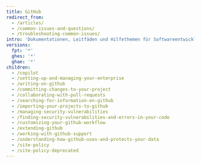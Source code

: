 ```yaml
---
title: GitHub
redirect_from:
  - /articles/
  - /common-issues-and-questions/
  - /troubleshooting-common-issues/
intro: 'Dokumentationen, Leitfäden und Hilfethemen für Softwareentwickler, Designer und Projektleiter. Darin wird die Verwendung von Git, Pull Requests, Issues, Wikis und Gists beschrieben und enthält zudem alles, was Sie benötigen, um von GitHub für die Entwicklung bestmöglich zu profitieren.'
versions:
  fpt: '*'
  ghes: '*'
  ghae: '*'
children:
  - /copilot
  - /setting-up-and-managing-your-enterprise
  - /writing-on-github
  - /committing-changes-to-your-project
  - /collaborating-with-pull-requests
  - /searching-for-information-on-github
  - /importing-your-projects-to-github
  - /managing-security-vulnerabilities
  - /finding-security-vulnerabilities-and-errors-in-your-code
  - /customizing-your-github-workflow
  - /extending-github
  - /working-with-github-support
  - /understanding-how-github-uses-and-protects-your-data
  - /site-policy
  - /site-policy-deprecated
---
```


